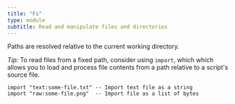 ```yaml
---
title: "Fs"
type: module
subtitle: Read and manipulate files and directories
---
```


Paths are resolved relative to the current working directory.

_Tip:_ To read files from a fixed path, consider using `import`, which which
allows you to load and process file contents from a path relative to a script's
source file.

```ptls --no-eval
import "text:some-file.txt" -- Import text file as a string
import "raw:some-file.png"  -- Import file as a list of bytes
```
